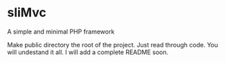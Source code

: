 # sliMvc
A simple and minimal PHP framework

Make public directory the root of the project. Just read through code. You will undestand it all. 
I will add a complete README soon. 
